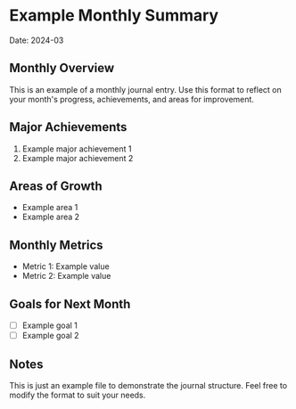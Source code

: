 # Example Monthly Summary

Date: 2024-03

## Monthly Overview
This is an example of a monthly journal entry. Use this format to reflect on your month's progress, achievements, and areas for improvement.

## Major Achievements
1. Example major achievement 1
2. Example major achievement 2

## Areas of Growth
- Example area 1
- Example area 2

## Monthly Metrics
- Metric 1: Example value
- Metric 2: Example value

## Goals for Next Month
- [ ] Example goal 1
- [ ] Example goal 2

## Notes
This is just an example file to demonstrate the journal structure. Feel free to modify the format to suit your needs. 